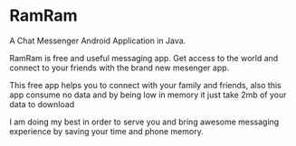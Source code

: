 # RamRam
A Chat Messenger Android Application in Java.

RamRam is free and useful messaging app. Get access to the world and connect to your friends with the brand new mesenger app.

This free app helps you to connect with your family and friends, also this app consume no data and by being low in memory it just take 2mb of your data to download

I am doing my best in order to serve you and bring awesome messaging experience by saving your time and phone memory.
